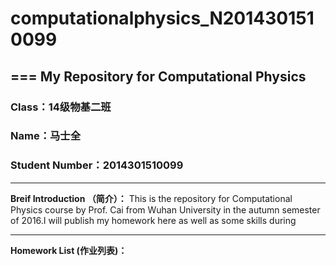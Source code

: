 # **computationalphysics_N2014301510099**
===
**My Repository for Computational Physics**
---
###  **Class：14级物基二班**
### **Name：马士全**
### **Student Number：2014301510099**


----------


**Breif Introduction  （简介）：**
This is the repository for Computational Physics course by Prof. Cai from Wuhan University in the autumn semester of 2016.I will publish my homework here as well as some skills during 


----------


**Homework List   (作业列表)：**
